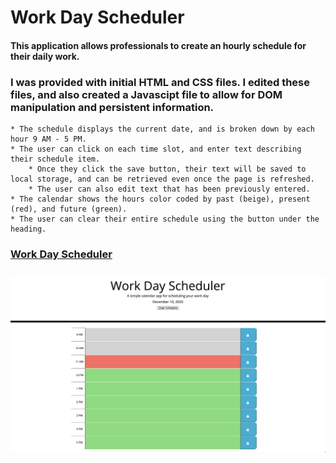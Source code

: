 # Work Day Scheduler
#### This application allows professionals to create an hourly schedule for their daily work.

### I was provided with initial HTML and CSS files. I edited these files, and also created a Javascipt file to allow for DOM manipulation and persistent information. 
    * The schedule displays the current date, and is broken down by each hour 9 AM - 5 PM.
    * The user can click on each time slot, and enter text describing their schedule item.
        * Once they click the save button, their text will be saved to local storage, and can be retrieved even once the page is refreshed.
        * The user can also edit text that has been previously entered.
    * The calendar shows the hours color coded by past (beige), present (red), and future (green).
    * The user can clear their entire schedule using the button under the heading. 
    
### [Work Day Scheduler](https://meganbryan.github.io/WorkDayScheduler/)
### ![Screenshot of Application](WorkDayScheduler_SS.jpeg)
